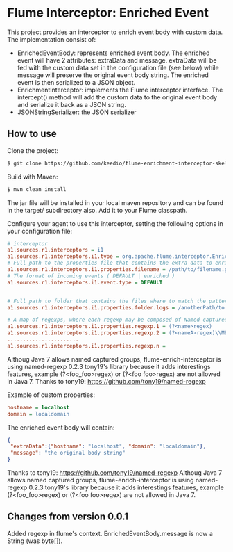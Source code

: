 # Flume Interceptor: Enriched Event

This project provides an interceptor to enrich event body with custom data. The implementation consist of:

- EnrichedEventBody: represents enriched event body. The enriched event will have 2 attributes: extraData and message.
    extraData will be fed with the custom data set in the configuration file (see below) while message will preserve
    the original event body string. The enriched event is then serialized to a JSON object.
- EnrichmentInterceptor: implements the Flume interceptor interface. The intercept() method will add the custom data
    to the original event body and serialize it back as a JSON string.
- JSONStringSerializer: the JSON serializer

## How to use

Clone the project:

```sh
$ git clone https://github.com/keedio/flume-enrichment-interceptor-skeleton.git
```

Build with Maven:

```sh
$ mvn clean install
```

The jar file will be installed in your local maven repository and can be found in the target/ subdirectory also. Add it
to your Flume classpath.

Configure your agent to use this interceptor, setting the following options in your configuration file:

```ini
# interceptor
a1.sources.r1.interceptors = i1
a1.sources.r1.interceptors.i1.type = org.apache.flume.interceptor.EnrichmentInterceptor$EnrichmentBuilder
# Full path to the properties file that contains the extra data to enrich the event with
a1.sources.r1.interceptors.i1.properties.filename = /path/to/filename.properties
# The format of incoming events ( DEFAULT | enriched )
a1.sources.r1.interceptors.i1.event.type = DEFAULT


# Full path to folder that contains the files where to match the pattern
a1.sources.r1.interceptors.i1.properties.folder.logs = /anotherPath/to

# A map of regexps, where each regexp may be composed of Named captured groups according syntax (?<name>regex)
a1.sources.r1.interceptors.i1.properties.regexp.1 = (?<name>regex)
a1.sources.r1.interceptors.i1.properties.regexp.2 = (?<nameA>regex)\\METACHARACTER(?<nameB>regex)\\..
.......................
a1.sources.r1.interceptors.i1.properties.regexp.n = 
```
Althoug Java 7 allows named captured groups, flume-enrich-interceptor is using named-regexp 0.2.3 tony19's library because it adds
interestings features, example  (?\<foo_foo\>regex) or (?\<foo foo\>regex) are not allowed in Java 7.
Thanks to tony19: https://github.com/tony19/named-regexp

Example of custom properties:
```ini
hostname = localhost
domain = localdomain
```

The enriched event body will contain:
```json
{
 "extraData":{"hostname": "localhost", "domain": "localdomain"},
 "message": "the original body string"
}
```

Thanks to tony19: https://github.com/tony19/named-regexp
Althoug Java 7 allows named captured groups, flume-enrich-interceptor is using named-regexp 0.2.3 tony19's library because it adds
interestings features, example  (?\<foo_foo\>regex) or (?\<foo foo\>regex) are not allowed in Java 7.



## Changes from version 0.0.1

Added regexp in flume's context.
EnrichedEventBody.message is now a String (was byte[]).
